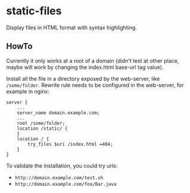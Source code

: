 static-files
============

Display files in HTML format with syntax highlighting.

HowTo
-----
Currently it only works at a root of a domain (didn't test at other place, maybe will work by changing the index.html base-url tag value).

Install all the file in a directory exposed by the web-server, like ```/some/folder```.
Rewrite rule needs to be configured in the web-server, for example in nginx:
```
server {
	...
	server_name domain.example.com;
	...
	root /some/folder;
	location /static/ {
	}
	location / {
		try_files $uri /index.html =404;
	}
}
```

To validate the installation, you could try urls:
- ```http://domain.example.com/test.sh```
- ```http://domain.example.com/foo/Bar.java```

